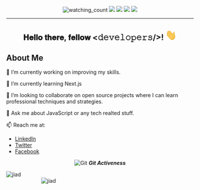 
<p align="center">
  <img src="https://komarev.com/ghpvc/?username=calmjiad&color=brightgreen" alt="watching_count" />
  <img src="https://img.shields.io/badge/Age-25-blue" />
  <img src="https://img.shields.io/badge/Focus-Full-Stack%20JS%20Development%20Learning-brightgreen" />
  <img src="https://img.shields.io/badge/Lives-Sri%20Lanka-success" />
  <img src="https://img.shields.io/badge/Languages-English%20%26%20Sinhala-brightgreen" />
</p>
<hr>

<div align="center">
<h2> 𝐇𝐞𝐥𝐥𝐨 𝐭𝐡𝐞𝐫𝐞, 𝐟𝐞𝐥𝐥𝐨𝐰 <𝚍𝚎𝚟𝚎𝚕𝚘𝚙𝚎𝚛𝚜/>! <img src="https://github.com/ABSphreak/ABSphreak/blob/master/gifs/Hi.gif" width="30px"></h2>
</div>

<h2 align="left">About Me</h2


<p align="left">🔭 I’m currently working on improving my skills.</p>
<p align="left">🌱 I’m currently learning Next.js</p>
<p align="left">👯 I’m looking to collaborate on open source projects where I can learn professional techniques and strategies.</p>
<p align="left">💬 Ask me about JavaScript or any tech realted stuff.</p>
<p align="left">📫 Reach me at: </p>

 - [LinkedIn](https://www.linkedin.com/in/calmjiad)
 - [Twitter](https://www.twitter.com/calmjiad)
 - [Facebook](https://www.facebook.com/calmjiad)




<p align="center">
 <img src="https://media.giphy.com/media/W5eoZHPpUx9sapR0eu/giphy.gif" width="30px" alt="Git"/>&nbsp;<i><b>Git Activeness</b></i></p>

<p><img align="left" src="https://github-readme-stats.vercel.app/api/top-langs?username=calmjiad&show_icons=true&locale=en&layout=compact&theme=chartreuse-dark" alt="jiad" width="410"></p>
<p>&nbsp;<img align="right" src="https://github-readme-stats.vercel.app/api?username=calmjiad&show_icons=true&locale=en&theme=chartreuse-dark" alt="jiad" width="410"></p>

